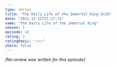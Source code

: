```yaml
---
type: series
title: "The Daily Life of the Immortal King 5x18"
date: "2021-12-12T21:27:15"
name: "The Daily Life of the Immortal King"
season: 5
episode: 18
rating: 3
ratingEmoji: "⭐️⭐️⭐️"
share: false
---
```


*[No review was written for this episode]*
